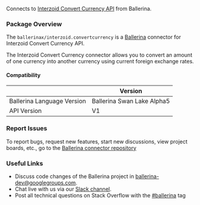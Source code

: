 Connects to [Interzoid Convert Currency API](https://www.interzoid.com/services/convertcurrency) from Ballerina.

### Package Overview

The `ballerinax/interzoid.convertcurrency` is a [Ballerina](https://ballerina.io/) connector for Interzoid Convert Currency API.

The Interzoid Convert Currency connector allows you to convert an amount of one currency into another currency using current foreign exchange rates.

#### Compatibility
|                               | Version                   |
|-------------------------------|---------------------------|
| Ballerina Language Version    |Ballerina Swan Lake Alpha5 |
| API Version                   | V1                        |

### Report Issues
To report bugs, request new features, start new discussions, view project boards, etc., go to the [Ballerina connector repository](https://github.com/ballerina-platform/ballerinax-openapi-connectors)

### Useful Links
- Discuss code changes of the Ballerina project in [ballerina-dev@googlegroups.com](mailto:ballerina-dev@googlegroups.com).
- Chat live with us via our [Slack channel](https://ballerina.io/community/slack/).
- Post all technical questions on Stack Overflow with the [#ballerina](https://stackoverflow.com/questions/tagged/ballerina) tag

